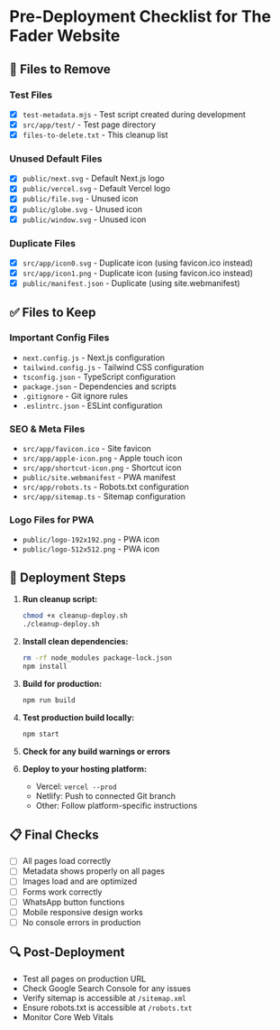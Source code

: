 # Pre-Deployment Checklist for The Fader Website

## 🧹 Files to Remove

### Test Files
- [x] `test-metadata.mjs` - Test script created during development
- [x] `src/app/test/` - Test page directory
- [x] `files-to-delete.txt` - This cleanup list

### Unused Default Files
- [x] `public/next.svg` - Default Next.js logo
- [x] `public/vercel.svg` - Default Vercel logo
- [x] `public/file.svg` - Unused icon
- [x] `public/globe.svg` - Unused icon
- [x] `public/window.svg` - Unused icon

### Duplicate Files
- [x] `src/app/icon0.svg` - Duplicate icon (using favicon.ico instead)
- [x] `src/app/icon1.png` - Duplicate icon (using favicon.ico instead)
- [x] `public/manifest.json` - Duplicate (using site.webmanifest)

## ✅ Files to Keep

### Important Config Files
- `next.config.js` - Next.js configuration
- `tailwind.config.js` - Tailwind CSS configuration
- `tsconfig.json` - TypeScript configuration
- `package.json` - Dependencies and scripts
- `.gitignore` - Git ignore rules
- `.eslintrc.json` - ESLint configuration

### SEO & Meta Files
- `src/app/favicon.ico` - Site favicon
- `src/app/apple-icon.png` - Apple touch icon
- `src/app/shortcut-icon.png` - Shortcut icon
- `public/site.webmanifest` - PWA manifest
- `src/app/robots.ts` - Robots.txt configuration
- `src/app/sitemap.ts` - Sitemap configuration

### Logo Files for PWA
- `public/logo-192x192.png` - PWA icon
- `public/logo-512x512.png` - PWA icon

## 🚀 Deployment Steps

1. **Run cleanup script:**
   ```bash
   chmod +x cleanup-deploy.sh
   ./cleanup-deploy.sh
   ```

2. **Install clean dependencies:**
   ```bash
   rm -rf node_modules package-lock.json
   npm install
   ```

3. **Build for production:**
   ```bash
   npm run build
   ```

4. **Test production build locally:**
   ```bash
   npm start
   ```

5. **Check for any build warnings or errors**

6. **Deploy to your hosting platform:**
   - Vercel: `vercel --prod`
   - Netlify: Push to connected Git branch
   - Other: Follow platform-specific instructions

## 📋 Final Checks

- [ ] All pages load correctly
- [ ] Metadata shows properly on all pages
- [ ] Images load and are optimized
- [ ] Forms work correctly
- [ ] WhatsApp button functions
- [ ] Mobile responsive design works
- [ ] No console errors in production

## 🔍 Post-Deployment

- Test all pages on production URL
- Check Google Search Console for any issues
- Verify sitemap is accessible at `/sitemap.xml`
- Ensure robots.txt is accessible at `/robots.txt`
- Monitor Core Web Vitals